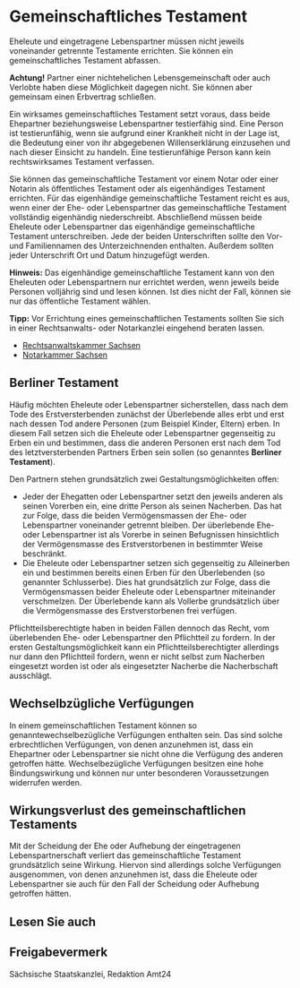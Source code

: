 # Gemeinschaftliches Testament

Eheleute und eingetragene Lebenspartner müssen nicht jeweils voneinander getrennte Testamente errichten. Sie können ein gemeinschaftliches Testament abfassen.

**Achtung!** Partner einer nichtehelichen Lebensgemeinschaft oder auch Verlobte haben diese Möglichkeit dagegen nicht. Sie können aber gemeinsam einen Erbvertrag schließen.

Ein wirksames gemeinschaftliches Testament setzt voraus, dass beide Ehepartner beziehungsweise Lebenspartner testierfähig sind. Eine Person ist testierunfähig, wenn sie aufgrund einer Krankheit nicht in der Lage ist, die Bedeutung einer von ihr abgegebenen Willenserklärung einzusehen und nach dieser Einsicht zu handeln. Eine testierunfähige Person kann kein rechtswirksames Testament verfassen.

Sie können das gemeinschaftliche Testament vor einem Notar oder einer Notarin als öffentliches Testament oder als eigenhändiges Testament errichten. Für das eigenhändige gemeinschaftliche Testament reicht es aus, wenn einer der Ehe- oder Lebenspartner das gemeinschaftliche Testament vollständig eigenhändig niederschreibt. Abschließend müssen beide Eheleute oder Lebenspartner das eigenhändige gemeinschaftliche Testament unterschreiben. Jede der beiden Unterschriften sollte den Vor- und Familiennamen des Unterzeichnenden enthalten. Außerdem sollten jeder Unterschrift Ort und Datum hinzugefügt werden.

**Hinweis:** Das eigenhändige gemeinschaftliche Testament kann von den Eheleuten oder Lebenspartnern nur errichtet werden, wenn jeweils beide Personen volljährig sind und lesen können. Ist dies nicht der Fall, können sie nur das öffentliche Testament wählen.

**Tipp:** Vor Errichtung eines gemeinschaftlichen Testaments sollten Sie sich in einer Rechtsanwalts- oder Notarkanzlei eingehend beraten lassen.

* [Rechtsanwaltskammer Sachsen](https://www.rak-sachsen.de/kontakt/ "Kontakt zu der Rechtsanwaltskammer Sachsen herstellen")
* [Notarkammer Sachsen](http://www.notarkammer-sachsen.de/anfahrt "Kontakt zur Notarkammer Sachsen herstellen")

Berliner Testament
------------------

Häufig möchten Eheleute oder Lebenspartner sicherstellen, dass nach dem Tode des Erstversterbenden zunächst der Überlebende alles erbt und erst nach dessen Tod andere Personen (zum Beispiel Kinder, Eltern) erben. In diesem Fall setzen sich die Eheleute oder Lebenspartner gegenseitig zu Erben ein und bestimmen, dass die anderen Personen erst nach dem Tod des letztversterbenden Partners Erben sein sollen (so genanntes **Berliner Testament**).

Den Partnern stehen grundsätzlich zwei Gestaltungsmöglichkeiten offen:

* Jeder der Ehegatten oder Lebenspartner setzt den jeweils anderen als seinen Vorerben ein, eine dritte Person als seinen Nacherben. Das hat zur Folge, dass die beiden Vermögensmassen der Ehe- oder Lebenspartner voneinander getrennt bleiben. Der überlebende Ehe- oder Lebenspartner ist als Vorerbe in seinen Befugnissen hinsichtlich der Vermögensmasse des Erstverstorbenen in bestimmter Weise beschränkt.
* Die Eheleute oder Lebenspartner setzen sich gegenseitig zu Alleinerben ein und bestimmen bereits einen Erben für den Überlebenden (so genannter Schlusserbe). Dies hat grundsätzlich zur Folge, dass die Vermögensmassen beider Eheleute oder Lebenspartner miteinander verschmelzen. Der Überlebende kann als Vollerbe grundsätzlich über die Vermögensmasse des Erstverstorbenen frei verfügen.

Pflichtteilsberechtigte haben in beiden Fällen dennoch das Recht, vom überlebenden Ehe- oder Lebenspartner den Pflichtteil zu fordern. In der ersten Gestaltungsmöglichkeit kann ein Pflichtteilsberechtigter allerdings nur dann den Pflichtteil fordern, wenn er nicht selbst zum Nacherben eingesetzt worden ist oder als eingesetzter Nacherbe die Nacherbschaft ausschlägt.

Wechselbzügliche Verfügungen
----------------------------

In einem gemeinschaftlichen Testament können so genanntewechselbezügliche Verfügungen enthalten sein. Das sind solche erbrechtlichen Verfügungen, von denen anzunehmen ist, dass ein Ehepartner oder Lebenspartner sie nicht ohne die Verfügung des anderen getroffen hätte. Wechselbezügliche Verfügungen besitzen eine hohe Bindungswirkung und können nur unter besonderen Voraussetzungen widerrufen werden.

Wirkungsverlust des gemeinschaftlichen Testaments
-------------------------------------------------

Mit der Scheidung der Ehe oder Aufhebung der eingetragenen Lebenspartnerschaft verliert das gemeinschaftliche Testament grundsätzlich seine Wirkung. Hiervon sind allerdings solche Verfügungen ausgenommen, von denen anzunehmen ist, dass die Eheleute oder Lebenspartner sie auch für den Fall der Scheidung oder Aufhebung getroffen hätten.

## Lesen Sie auch

## Freigabevermerk

Sächsische Staatskanzlei, Redaktion Amt24
